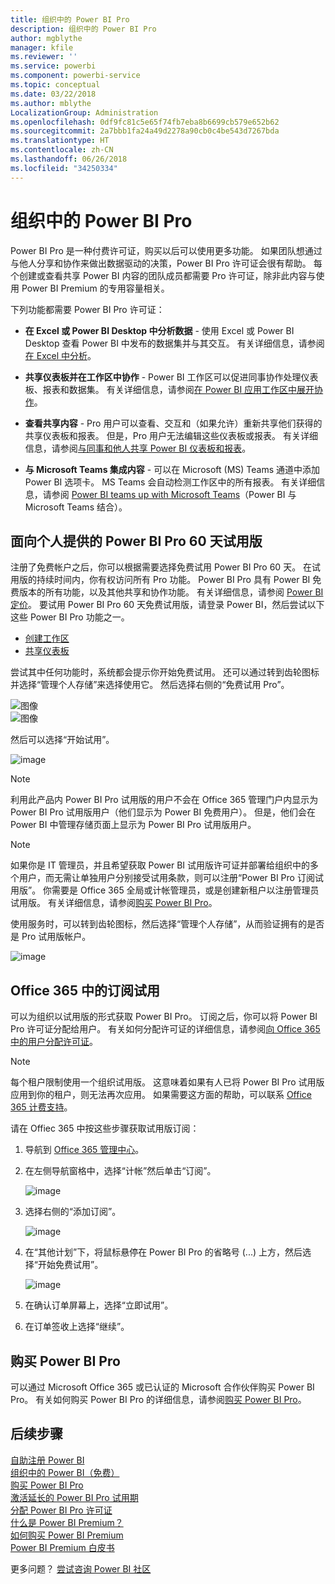```yaml
---
title: 组织中的 Power BI Pro
description: 组织中的 Power BI Pro
author: mgblythe
manager: kfile
ms.reviewer: ''
ms.service: powerbi
ms.component: powerbi-service
ms.topic: conceptual
ms.date: 03/22/2018
ms.author: mblythe
LocalizationGroup: Administration
ms.openlocfilehash: 0df9fc81c5e65f74fb7eba8b6699cb579e652b62
ms.sourcegitcommit: 2a7bbb1fa24a49d2278a90cb0c4be543d7267bda
ms.translationtype: HT
ms.contentlocale: zh-CN
ms.lasthandoff: 06/26/2018
ms.locfileid: "34250334"
---
```

# <a name="power-bi-pro-in-your-organization"></a>组织中的 Power BI Pro

Power BI Pro 是一种付费许可证，购买以后可以使用更多功能。 如果团队想通过与他人分享和协作来做出数据驱动的决策，Power BI Pro 许可证会很有帮助。  每个创建或查看共享 Power BI 内容的团队成员都需要 Pro 许可证，除非此内容与使用 Power BI Premium 的专用容量相关。

下列功能都需要 Power BI Pro 许可证：

* **在 Excel 或 Power BI Desktop 中分析数据** - 使用 Excel 或 Power BI Desktop 查看 Power BI 中发布的数据集并与其交互。 有关详细信息，请参阅[在 Excel 中分析](service-analyze-in-excel.md)。

* **共享仪表板并在工作区中协作** - Power BI 工作区可以促进同事协作处理仪表板、报表和数据集。 有关详细信息，请参阅[在 Power BI 应用工作区中展开协作](service-collaborate-power-bi-workspace.md)。

* **查看共享内容** - Pro 用户可以查看、交互和（如果允许）重新共享他们获得的共享仪表板和报表。 但是，Pro 用户无法编辑这些仪表板或报表。 有关详细信息，请参阅[与同事和他人共享 Power BI 仪表板和报表](service-share-dashboards.md)。

* **与 Microsoft Teams 集成内容** - 可以在 Microsoft (MS) Teams 通道中添加 Power BI 选项卡。 MS Teams 会自动检测工作区中的所有报表。 有关详细信息，请参阅 [Power BI teams up with Microsoft Teams](https://powerbi.microsoft.com/en-us/blog/power-bi-teams-up-with-microsoft-teams/)（Power BI 与 Microsoft Teams 结合）。 

## <a name="power-bi-pro-60-day-trial-for-individuals"></a>面向个人提供的 Power BI Pro 60 天试用版

注册了免费帐户之后，你可以根据需要选择免费试用 Power BI Pro 60 天。 在试用版的持续时间内，你有权访问所有 Pro 功能。 Power BI Pro 具有 Power BI 免费版本的所有功能，以及其他共享和协作功能。 有关详细信息，请参阅 [Power BI 定价](https://powerbi.microsoft.com/en-us/pricing/)。 要试用 Power BI Pro 60 天免费试用版，请登录 Power BI，然后尝试以下这些 Power BI Pro 功能之一。

* [创建工作区](service-create-distribute-apps.md)
* [共享仪表板](service-share-dashboards.md)

尝试其中任何功能时，系统都会提示你开始免费试用。 还可以通过转到齿轮图标并选择“管理个人存储”来选择使用它。 然后选择右侧的“免费试用 Pro”。

   ![图像](media/service-power-bi-pro-in-your-organization/service-power-bi-pro-in-your-organization-01.png)
   </br>
   ![图像](media/service-power-bi-pro-in-your-organization/service-power-bi-pro-in-your-organization-02.png)

然后可以选择“开始试用”。

   ![image](media/service-power-bi-pro-in-your-organization/service-power-bi-pro-in-your-organization-03.png)

> [!NOTE]
> 利用此产品内 Power BI Pro 试用版的用户不会在 Office 365 管理门户内显示为 Power BI Pro 试用版用户（他们显示为 Power BI 免费用户）。 但是，他们会在 Power BI 中管理存储页面上显示为 Power BI Pro 试用版用户。
>

> [!NOTE]
> 如果你是 IT 管理员，并且希望获取 Power BI 试用版许可证并部署给组织中的多个用户，而无需让单独用户分别接受试用条款，则可以注册“Power BI Pro 订阅试用版”。 你需要是 Office 365 全局或计帐管理员，或是创建新租户以注册管理员试用版。 有关详细信息，请参阅[购买 Power BI Pro](service-admin-purchasing-power-bi-pro.md)。
>

使用服务时，可以转到齿轮图标，然后选择“管理个人存储”，从而验证拥有的是否是 Pro 试用版帐户。

   ![image](media/service-power-bi-pro-in-your-organization/service-power-bi-pro-in-your-organization-04.png)

## <a name="subscription-trial-in-office-365"></a>Office 365 中的订阅试用

可以为组织以试用版的形式获取 Power BI Pro。 订阅之后，你可以将 Power BI Pro 许可证分配给用户。 有关如何分配许可证的详细信息，请参阅[向 Office 365 中的用户分配许可证](https://support.office.com/en-us/article/assign-licenses-to-users-in-office-365-for-business-997596b5-4173-4627-b915-36abac6786dc?ui=en-US&rs=en-US&ad=US)。

> [!NOTE]
> 每个租户限制使用一个组织试用版。 这意味着如果有人已将 Power BI Pro 试用版应用到你的租户，则无法再次应用。 如果需要这方面的帮助，可以联系 [Office 365 计费支持](https://support.office.microsoft.com/en-us/article/contact-support-for-business-products-admin-help-32a17ca7-6fa0-4870-8a8d-e25ba4ccfd4b?CorrelationId=552bbf37-214f-4202-80cb-b94240dcd671&ui=en-US&rs=en-US&ad=US)。
>

请在 Offiec 365 中按这些步骤获取试用版订阅：

1. 导航到 [Office 365 管理中心](https://portal.office.com/adminportal/home#/homepage)。
2. 在左侧导航窗格中，选择“计帐”然后单击“订阅”。

   ![image](media/service-power-bi-pro-in-your-organization/service-power-bi-pro-in-your-organization-05.png)

3. 选择右侧的“添加订阅”。

   ![image](media/service-power-bi-pro-in-your-organization/service-power-bi-pro-in-your-organization-06.png)

4. 在“其他计划”下，将鼠标悬停在 Power BI Pro 的省略号 (...) 上方，然后选择“开始免费试用”。

   ![image](media/service-power-bi-pro-in-your-organization/service-power-bi-pro-in-your-organization-07.png) 

5. 在确认订单屏幕上，选择“立即试用”。
6. 在订单签收上选择“继续”。

## <a name="purchasing-power-bi-pro"></a>购买 Power BI Pro

可以通过 Microsoft Office 365 或已认证的 Microsoft 合作伙伴购买 Power BI Pro。 有关如何购买 Power BI Pro 的详细信息，请参阅[购买 Power BI Pro](service-admin-purchasing-power-bi-pro.md)。

## <a name="next-steps"></a>后续步骤
[自助注册 Power BI](service-admin-signing-up-for-power-bi-with-a-new-office-365-trial.md)
<br/>
[组织中的 Power BI（免费）](service-admin-service-free-in-your-organization.md)
<br/>
[购买 Power BI Pro](service-admin-purchasing-power-bi-pro.md)
<br/>
[激活延长的 Power BI Pro 试用期](service-extended-pro-trial.md)
<br/>
[分配 Power BI Pro 许可证](service-admin-assigning-power-bi-pro-licenses.md)
<br/>
[什么是 Power BI Premium？](service-admin-premium-manage.md)
<br/>
[如何购买 Power BI Premium](service-admin-premium-purchase.md)
<br/>
[Power BI Premium 白皮书](https://aka.ms/pbipremiumwhitepaper)

更多问题？ [尝试咨询 Power BI 社区](https://community.powerbi.com/)
